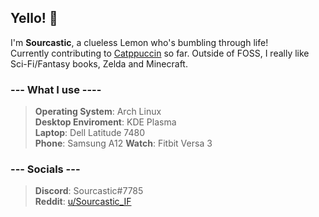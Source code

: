 ## Yello! 👋

I'm **Sourcastic**, a clueless Lemon who's bumbling through life!  
Currently contributing to [Catppuccin](https://github.com/catppuccin/catppuccin) so far. Outside of FOSS, I really like Sci-Fi/Fantasy books, Zelda and Minecraft.   
  
### --- What I use ----
>**Operating System**: Arch Linux   
>**Desktop Enviroment**: KDE Plasma   
>**Laptop**: Dell Latitude 7480  
>**Phone**: Samsung A12
>**Watch**: Fitbit Versa 3

### --- Socials ---   
>**Discord**: Sourcastic#7785  
**Reddit**: [u/Sourcastic_IF](https://www.reddit.com/user/Sourcastic_IF/)
<!--
Here are some ideas to get you started:

- 🔭 I’m currently working on ...
- 🌱 I’m currently learning ...
- 👯 I’m looking to collaborate on ...
- 🤔 I’m looking for help with ...
- 💬 Ask me about ...
- 📫 How to reach me: ...
- 😄 Pronouns: ...
- ⚡ Fun fact: ...
-->

